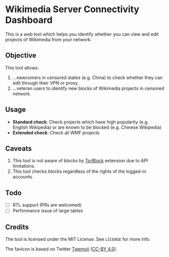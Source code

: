 # Wikimedia Server Connectivity Dashboard
This is a web tool which helps you identify whether you can view and edit projects of Wikimedia from your network.

## Objective
This tool allows:
1. ...newcomers in censored states (e.g. China) to check whether they can edit through their VPN or proxy.
2. ...veteran users to identify new blocks of Wikimedia projects in censored network.


## Usage
* **Standard check**: Check projects which have high popularity (e.g. English Wikipedia) or are known to be blocked (e.g. Chinese Wikipedia)
* **Extended check**: Check all WMF projects

## Caveats
1. This tool is not aware of blocks by [TorBlock](https://www.mediawiki.org/wiki/Extension:TorBlock) extension due to API limitations.
2. This tool checks blocks regardless of the rights of the logged-in accounts.

## Todo
- [ ] RTL support (PRs are welcomed)
- [ ] Performance issue of large tables

## Credits
The tool is licensed under the MIT License. See `LICENSE` for more info.

The favicon is based on Twitter [Twemoji](https://github.com/twitter/twemoji/blob/master/assets/svg/1f4f6.svg) ([CC-BY 4.0](https://creativecommons.org/licenses/by/4.0/)).
